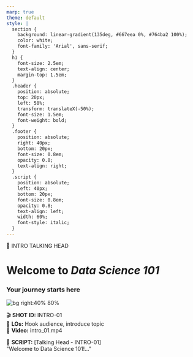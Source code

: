 ```yaml
---
marp: true
theme: default
style: |
  section {
    background: linear-gradient(135deg, #667eea 0%, #764ba2 100%);
    color: white;
    font-family: 'Arial', sans-serif;
  }
  h1 {
    font-size: 2.5em;
    text-align: center;
    margin-top: 1.5em;
  }
  .header {
    position: absolute;
    top: 20px;
    left: 50%;
    transform: translateX(-50%);
    font-size: 1.5em;
    font-weight: bold;
  }
  .footer {
    position: absolute;
    right: 40px;
    bottom: 20px;
    font-size: 0.8em;
    opacity: 0.8;
    text-align: right;
  }
  .script {
    position: absolute;
    left: 40px;
    bottom: 20px;
    font-size: 0.8em;
    opacity: 0.8;
    text-align: left;
    width: 60%;
    font-style: italic;
  }
---
```


<!-- _class: header -->
🎤 INTRO TALKING HEAD  

# Welcome to *Data Science 101*  
### Your journey starts here  

![bg right:40% 80%](https://placehold.co/400x300/FFFFFF/667eea/png?text=Instructor)  

<!-- _class: footer -->
🎬 **SHOT ID:** INTRO-01  
📌 **LOs:** Hook audience, introduce topic  
🎥 **Video:** intro_01.mp4  

<!-- _class: script -->
📝 **SCRIPT:** [Talking Head - INTRO-01]  
"Welcome to Data Science 101!..."


